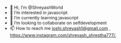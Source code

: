 - 👋 Hi, I’m @ShreyashWorld
- 👀 I’m interested in javascript
- 🌱 I’m currently learning javascript 
- 💞️ I’m looking to collaborate on selfdevelopment
- 📫 How to reach me joshi.shreyash1@gmail.com , https://www.instagram.com/shreyash_shrestha777/, 

<!---
ShreyashWorld/ShreyashWorld is a ✨ special ✨ repository because its `README.md` (this file) appears on your GitHub profile.
You can click the Preview link to take a look at your changes.
--->

